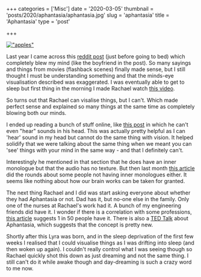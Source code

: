 +++
categories = ['Misc']
date = '2020-03-05'
thumbnail = 'posts/2020/aphantasia/aphantasia.jpg'
slug = 'aphantasia'
title = 'Aphantasia'
type = 'post'

+++


[!["apples"](apples.jpg)](https://twitter.com/premium__heart/status/1225610677177520130)

Last year I came across this [reddit post](https://www.reddit.com/r/tifu/comments/c4i94n/tifu_by_explaining_my_synesthesia_to_my_boyfriend/) (just before going to bed) which completely blew my mind (like the boyfriend in the post). So many sayings and things from movies (flashback scenes) finally made sense, but I still thought I must be understanding something and that the minds-eye visualisation described was exaggerated. I was eventually able to get to sleep but first thing in the morning I made Rachael watch [this video](https://www.youtube.com/watch?v=ewsGmhAjjjI).

So turns out that Rachael can visalise things, but I can't. Which made perfect sense and explained so many things at the same time as completely blowing both our minds.

I ended up reading a bunch of stuff online, like [this post](https://www.facebook.com/notes/blake-ross/aphantasia-how-it-feels-to-be-blind-in-your-mind/10156834777480504) in which he can't even "hear" sounds in his head. This was actually pretty helpful as I can 'hear' sound in my head but cannot do the same thing with vision. It helped solidify that we were talking about the same thing when we meant you can 'see' things with your mind in the same way - and that I definitely can't.

Interestingly he mentioned in that section that he does have an inner monologue but that the audio has no texture. But then last month [this article](https://insidemymind.me/2020/01/28/today-i-learned-that-not-everyone-has-an-internal-monologue-and-it-has-ruined-my-day/) did the rounds about some people not having inner monologues either. It seems like nothing about how our brain works can be taken for granted.

The next thing Rachael and I did was start asking everyone about whether they had Aphantasia or not. Dad has it, but no-one else in the family. Only one of the nurses at Rachael's work had it. A bunch of my engineering friends did have it. I wonder if there is a correlation with some professions, [this article](https://www.bbc.com/news/health-47830256) suggests 1 in 50 people have it. There is also a [TED Talk](https://www.youtube.com/watch?v=arc1fdoMi2Y) about Aphantasia, which suggests that the concept is pretty new.

Shortly after this Lyra was born, and in the sleep deprivation of the first few weeks I realised that I could visualise things as I was drifting into sleep (and then woken up again). I couldn't really control what I was seeing though so Rachael quickly shot this down as just dreaming and not the same thing. I still can't do it while awake though and day-dreaming is such a crazy word to me now.
